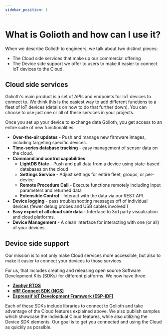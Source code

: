 ```yaml
---
sidebar_position: 1
---
```


# What is Golioth and how can I use it?

When we describe Golioth to engineers, we talk about two distinct pieces:

* The Cloud side services that make up our commercial offering
* The Device side support we offer to users to make it easier to connect IoT
  devices to the Cloud.

## Cloud side services

Golioth's main product is a set of APIs and endpoints for IoT devices to
connect to. We think this is the easiest way to add different functions to a
fleet of IoT devices (details on how to do that further down). You can choose
to use just one or all of these services in your projects.

Once you set up your device to exchange data Golioth, you get access to an
entire suite of new functionalities:

* **Over-the-air updates** - Push and manage new firmware images, including
  targeting specific devices.
* **Time-series database tracking** - easy management of sensor data on the
  cloud.
* **Command and control capabilities**
  * **LightDB State** - Push and pull data from a device using state-based
    databases on the cloud
  * **Settings Service** - Adjust settings for entire fleet, groups, or
    per-device
  * **Remote Procedure Call** - Execute functions remotely including input
    parameters and returned data
  * **Extensible Control** - Interact with the data via our REST API.
* **Device logging** - pass troubleshooting messages off of individual devices
  (fewer debug probes and USB cables involved!)
* **Easy export of all cloud side data** - Interface to 3rd party visualization
  and cloud platforms.
* **Device Management** - A clean interface for interacting with one (or all)
  of your devices.


## Device side support

Our mission is to not only make Cloud services more accessible, but also to
make it easier to connect your devices to those services.

For us, that includes creating and releasing open source Software Development
Kits (SDKs) for different platforms. We now have three:

* [**Zephyr RTOS**](https://github.com/golioth/golioth-zephyr-sdk)
* [**nRF Connect SDK (NCS)**](https://github.com/golioth/golioth-zephyr-sdk)
* [**Espressif IoT Development Framwork
  (ESP-IDF)**](https://github.com/golioth/golioth-esp-idf-sdk)

Each of these SDKs include libraries to connect to Golioth and take advantage
of the Cloud features explained above. We also publish samples which showcase
the individual Cloud features, while also utilizing the Device SDK elements.
Our goal is to get you connected and using the Cloud as quickly as possible.
